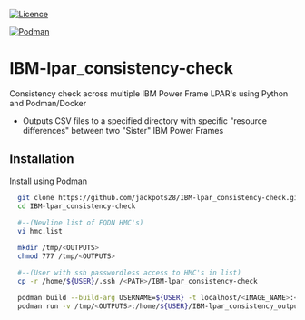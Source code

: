 [![Licence](https://img.shields.io/github/license/Ileriayo/markdown-badges?style=for-the-badge)](./LICENSE)

[![Podman](https://a11ybadges.com/badge?logo=podman)](https://podman.io/)

# IBM-lpar_consistency-check

Consistency check across multiple IBM Power Frame LPAR's using Python and Podman/Docker

- Outputs CSV files to a specified directory with specific "resource differences" between two "Sister" IBM Power Frames
## Installation

Install using Podman

```bash
  git clone https://github.com/jackpots28/IBM-lpar_consistency-check.git
  cd IBM-lpar_consistency-check
  
  #--(Newline list of FQDN HMC's)
  vi hmc.list

  mkdir /tmp/<OUTPUTS>
  chmod 777 /tmp/<OUTPUTS>

  #--(User with ssh passwordless access to HMC's in list)
  cp -r /home/${USER}/.ssh /<PATH>/IBM-lpar_consistency-check

  podman build --build-arg USERNAME=${USER} -t localhost/<IMAGE_NAME>:<TAG> -f dockerfile
  podman run -v /tmp/<OUTPUTS>:/home/${USER}/IBM-lpar_consistency_output localhost/<IMAGE_NAME>:<TAG>
```
